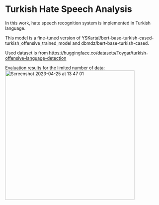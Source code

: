 # Turkish Hate Speech Analysis 

In this work, hate speech recognition system is implemented in Turkish language.

This model is a fine-tuned version of YSKartal/bert-base-turkish-cased-turkish_offensive_trained_model and dbmdz/bert-base-turkish-cased.

Used dataset is from https://huggingface.co/datasets/Toygar/turkish-offensive-language-detection

Evaluation results for the limited number of data:
<img width="416" alt="Screenshot 2023-04-25 at 13 47 01" src="https://user-images.githubusercontent.com/48163702/234254382-5769bd58-a3c1-4cce-a56b-7913c79726ca.png">
